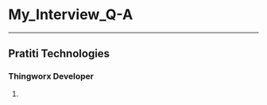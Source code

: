 # My_Interview_Q-A
---------------------------------------------------------------------------------------------------------------------------------------------------------
## Pratiti Technologies
### Thingworx Developer

1. 
